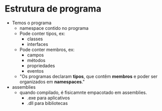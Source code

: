 # Estrutura de programa

- Temos o programa
  - namespace contido no programa
  - Pode conter tipos, ex:
    - classes
    - interfaces
  - Pode conter membros, ex:
    - campos
    - métodos
    - propriedades
    - eventos
  - "Os programas declaram **tipos**, que contêm **membros** e poder ser organizados em **namespaces**."
- assemblies
  - quando compilado, é fisicamnte empacotado em assemblies.
    - .exe para aplicativos
    - .dll para bibliotecas